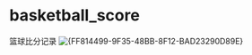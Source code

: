 # basketball_score
篮球比分记录
![{FF814499-9F35-48BB-8F12-BAD23290D89E}](https://github.com/user-attachments/assets/b2d40921-5daa-40a5-9c67-2c214ac1539e)
